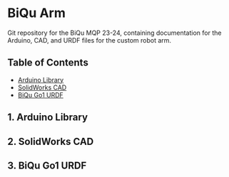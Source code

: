 # BiQu Arm

Git repository for the BiQu MQP 23-24, containing documentation for the Arduino, CAD, and URDF files for the custom robot arm.

## Table of Contents

- [Arduino Library](#arduinolibrary)
- [SolidWorks CAD](#solidworkscad)
- [BiQu Go1 URDF](#biqugo1urdf)

## 1. Arduino Library

## 2. SolidWorks CAD

## 3. BiQu Go1 URDF
